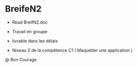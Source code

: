 # BreifeN2


* Read BreifN2.doc 

* Travail en groupe 

* livrable dans les délais 

* Niveau 2 de la compétence C1 ( Maquetter une application ) 

@ Bon Courage 
